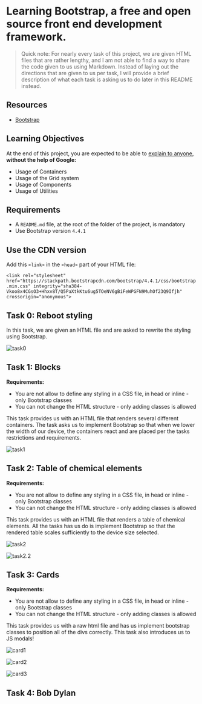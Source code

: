 # Learning Bootstrap, a free and open source front end development framework.  

> Quick note: For nearly every task of this project, we are given HTML files that are rather lengthy, and I am not able to find a way to share the code given to us using Markdown. Instead of laying out the directions that are given to us per task, I will provide a brief description of what each task is asking us to do later in this README instead.  

## Resources  
- [Bootstrap](https://intranet.hbtn.io/rltoken/II-u9lliwceVN22GaMLfmA)  
  
## Learning Objectives
At the end of this project, you are expected to be able to [explain to anyone](https://intranet.hbtn.io/rltoken/v8AsBqDPcmZA5MKRkNRJRg), **without the help of Google:**  
- Usage of Containers  
- Usage of the Grid system  
- Usage of Components  
- Usage of Utilities  
  
## Requirements  
- A ```README.md``` file, at the root of the folder of the project, is mandatory  
- Use Bootstrap version ```4.4.1```  
  

## Use the CDN version  
Add this ```<link>``` in the ```<head>``` part of your HTML file:  
  
```<link rel="stylesheet" href="https://stackpath.bootstrapcdn.com/bootstrap/4.4.1/css/bootstrap.min.css" integrity="sha384-Vkoo8x4CGsO3+Hhxv8T/Q5PaXtkKtu6ug5TOeNV6gBiFeWPGFN9MuhOf23Q9Ifjh" crossorigin="anonymous">```  
  
## Task 0: Reboot styling  
In this task, we are given an HTML file and are asked to rewrite the styling using Bootstrap. 
   
![task0](https://github.com/tayloradam1999/holbertonschool-web_front_end/blob/main/0x00-Bootstrap/readme_assets/task0.jpg)  

## Task 1: Blocks  
**Requirements:**  
- You are not allow to define any styling in a CSS file, in head or inline - only Bootstrap classes  
- You can not change the HTML structure - only adding classes is allowed  
  
This task provides us with an HTML file that renders several different containers. The task asks us to implement Bootstrap so that when we lower the width of our device, the containers react and are placed per the tasks restrictions and requirements.  
  
![task1](https://github.com/tayloradam1999/holbertonschool-web_front_end/blob/main/0x00-Bootstrap/readme_assets/task1.gif)  

## Task 2: Table of chemical elements  
**Requirements:**  
- You are not allow to define any styling in a CSS file, in head or inline - only Bootstrap classes  
- You can not change the HTML structure - only adding classes is allowed  
  
This task provides us with an HTML file that renders a table of chemical elements. All the tasks has us do is implement Bootstrap so that the rendered table scales sufficiently to the device size selected.  
  
![task2](https://github.com/tayloradam1999/holbertonschool-web_front_end/blob/main/0x00-Bootstrap/readme_assets/task2.png)  
  
![task2.2](https://github.com/tayloradam1999/holbertonschool-web_front_end/blob/main/0x00-Bootstrap/readme_assets/task2.2.gif)  
  
## Task 3: Cards  
**Requirements:**  
- You are not allow to define any styling in a CSS file, in head or inline - only Bootstrap classes  
- You can not change the HTML structure - only adding classes is allowed  

This task provides us with a raw html file and has us implement bootstrap classes to position all of the divs correctly. This task also introduces us to JS modals!  
  
![card1](https://github.com/tayloradam1999/holbertonschool-web_front_end/blob/main/0x00-Bootstrap/readme_assets/card1.png)  
  
![card2](https://github.com/tayloradam1999/holbertonschool-web_front_end/blob/main/0x00-Bootstrap/readme_assets/card2.png)  
  
![card3](https://github.com/tayloradam1999/holbertonschool-web_front_end/blob/main/0x00-Bootstrap/readme_assets/card3.gif)  
  
## Task 4: Bob Dylan  